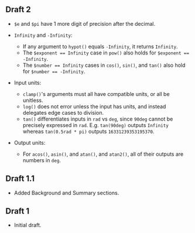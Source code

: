 ## Draft 2

* `$e` and `$pi` have 1 more digit of precision after the decimal.

* `Infinity` and `-Infinity`:
  * If any argument to `hypot()` equals `-Infinity`, it returns `Infinity`.
  * The `$exponent == Infinity` case in `pow()` also holds for
    `$exponent == -Infinity`.
  * The `$number == Infinity` cases in `cos()`, `sin()`, and `tan()` also hold
    for `$number == -Infinity`.

* Input units:
  * `clamp()`'s arguments must all have compatible units, or all be unitless.
  * `log()` does not error unless the input has units, and instead delegates
    edge cases to division.
  * `tan()` differentiates inputs in `rad` vs `deg`, since `90deg` cannot be
    precisely expressed in `rad`. E.g. `tan(90deg)` outputs `Infinity` whereas
    `tan(0.5rad * pi)` outputs `16331239353195370`.

* Output units:
  * For `acos()`, `asin()`, and `atan()`, and `atan2()`, all of their outputs
    are numbers in `deg`.

## Draft 1.1

* Added Background and Summary sections.

## Draft 1

* Initial draft.
